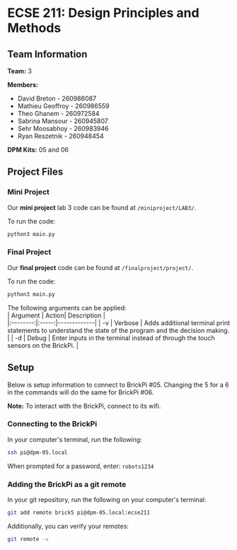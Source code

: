 # ECSE 211: Design Principles and Methods

## Team Information

__Team:__ 3  

__Members:__
- David Breton - 260986087
- Mathieu Geoffroy - 260986559
- Theo Ghanem - 260972584
- Sabrina Mansour - 260945807
- Sehr Moosabhoy - 260983946
- Ryan Reszetnik - 260948454


__DPM Kits:__ 05 and 06

## Project Files

### Mini Project
Our __mini project__ lab 3 code can be found at `/miniproject/LAB3/`.

To run the code:
```bash
python3 main.py
```

### Final Project
Our __final project__ code can be found at `/finalproject/project/`.

To run the code:
```bash
python3 main.py
```
The following arguments can be applied:  
| Argument | Action| Description |  
|:--------:|:-----:|-------------|
| -v | Verbose | Adds additional terminal print statements to understand the state of the program and the decision making. | 
| -d | Debug   | Enter inputs in the terminal instead of through the touch sensors on the BrickPi. |  
  


## Setup

Below is setup information to connect to BrickPi #05. Changing the 5 for a 6 in the commands will do the same for BrickPi #06.  

__Note:__ To interact with the BrickPi, connect to its wifi.

### Connecting to the BrickPi

In your computer's terminal, run the following:
```bash
ssh pi@dpm-05.local
```
When prompted for a password, enter: `robots1234`


### Adding the BrickPi as a git remote
In your git repository, run the following on your computer's terminal:
```bash
git add remote brick5 pi@dpm-05.local:ecse211
```
Additionally, you can verify your remotes:
```bash
git remote -v
```



